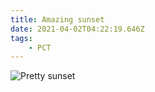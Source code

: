 ```yaml
---
title: Amazing sunset
date: 2021-04-02T04:22:19.646Z
tags: 
    - PCT
---
```

![Pretty sunset ](/images/adf786f2-5d8c-4710-9006-73d26d95ac0b.jpeg "Amazing sunset ")